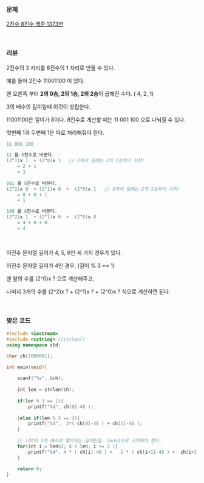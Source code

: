 ### 문제

[2진수 8진수  백준 1373번](https://www.acmicpc.net/problem/1373)

</br>

### 리뷰

 2진수의 3 자리를 8진수의 1 자리로 만들 수 있다.

예를 들어 2진수 11001100 이 있다. 

맨 오른쪽 부터 **2의 0승, 2의 1승, 2의 2승**이 곱해진 수다.  ( 4, 2, 1)

3의 배수의 길이일때 이것이 성립한다. 

11001100은 길이가 8이다. 8진수로 계산할 때는 11 001 100 으로 나눠질 수 있다. 

첫번째 1과 두번째 1은 따로 처리해줘야 한다. 

```c++
11 001 100 

11 을 8진수로 바꾼다. 
(2^1)x 1  + (2^0)x 1   // 2자리 일때는 2의 1승부터 시작!
    = 2 + 1 
    = 3 
    
001 을 8진수로 바꾼다. 
(2^2)x 0  + (2^1)x 0  +  (2^0)x 1   // 3자리 일때는 2의 2승부터 시작!
    = 0 + 0 + 1
    = 1    

100 을 8진수로 바꾼다. 
(2^2)x 1  + (2^1)x 0  +  (2^0)x 0 
    = 4 + 0 + 0
    = 4
```

</br>

이진수 문자열 길이가 4, 5, 6인 세 가지 경우가 있다. 

이진수 문자열 길이가 4인 경우,  (길이 % 3 == 1)

맨 앞의 수를  (2^0)x  ?  으로 계산해주고,  

나머지 3개의 수를 (2^2)x ?  + (2^1)x ?  +  (2^0)x ?   식으로 계산하면 된다.

</br>

 

### 맞은 코드 

```c++
#include <iostream> 
#include <cstring> //strlen() 
using namespace std;

char ch[1000001];

int main(void){
 
	scanf("%s", &ch); 
	
	int len = strlen(ch);
	
	if(len % 3 == 1){
		printf("%d", ch[0]-48 );
		
	}else if(len % 3 == 2){
		printf("%d",  2*( ch[0]-48 ) + ch[1]-48 );
	}	
	
	// 나머지 3의 배수로 떨어지는 길이만큼. len%3으로 시작해야 한다.
	for(int i = len%3; i < len; i += 3 ){
		printf("%d", 4 * ( ch[i]-48 ) +   2 * ( ch[i+1]-48 ) +  ch[i+2]-48 );
	}
		
	return 0;	
} 
```

 </br>
